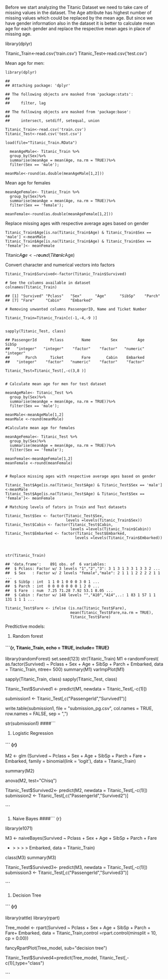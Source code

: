 Before we start analyzing the Titanic Dataset we need to take care of
missing values in the dataset. The Age attribute has highest number of
missing values which could be replaced by the mean age. But since we
have gender information also in the dataset it is better to calculate
mean age for each gender and replace the respective mean ages in place
of missing age.

 library(dplyr)

 Titanic\_Train&lt;-read.csv('train.csv')
 Titanic\_Test&lt;-read.csv('test.csv')

Mean age for men:

    library(dplyr)

    ## 
    ## Attaching package: 'dplyr'

    ## The following objects are masked from 'package:stats':
    ## 
    ##     filter, lag

    ## The following objects are masked from 'package:base':
    ## 
    ##     intersect, setdiff, setequal, union

    Titanic_Train<-read.csv('train.csv')
    Titanic_Test<-read.csv('test.csv')

    load(file="Titanic_Train.RData")

      meanAgeMale<- Titanic_Train %>% 
      group_by(Sex)%>% 
      summarise(meanAge = mean(Age, na.rm = TRUE))%>%
      filter(Sex == 'male');

    meanMale<-round(as.double(meanAgeMale[1,2]))

Mean age for females

    meanAgeFemale<- Titanic_Train %>% 
      group_by(Sex)%>% 
      summarise(meanAge = mean(Age, na.rm = TRUE))%>%
      filter(Sex == 'female');

    meanFemale<-round(as.double(meanAgeFemale[1,2]))

Replace missing ages with respective average ages based on gender

    Titanic_Train$Age[is.na(Titanic_Train$Age) & Titanic_Train$Sex == 'male'] <-meanMale
    Titanic_Train$Age[is.na(Titanic_Train$Age) & Titanic_Train$Sex == 'female']<- meanFemale

Titanic*A**g**e* &lt; −*r**o**u**n**d*(*T**i**t**a**n**i**c*Age)

Convert character and numerical vectors into factors

    Titanic_Train$Survived<-factor(Titanic_Train$Survived)

    # See the columns available in dataset
    colnames(Titanic_Train)

    ## [1] "Survived" "Pclass"   "Sex"      "Age"      "SibSp"    "Parch"   
    ## [7] "Fare"     "Cabin"    "Embarked"

    # Removing unwanted columns PassengerID, Name and Ticket Number

    Titanic_Train=Titanic_Train[c(-1,-4,-9 )]


    sapply(Titanic_Test, class)

    ## PassengerId      Pclass        Name         Sex         Age       SibSp 
    ##   "integer"   "integer"    "factor"    "factor"   "numeric"   "integer" 
    ##       Parch      Ticket        Fare       Cabin    Embarked 
    ##   "integer"    "factor"   "numeric"    "factor"    "factor"

    Titanic_Test=Titanic_Test[,-c(3,8 )]


    # Calculate mean age for men for test dataset

    meanAgeMale<- Titanic_Test %>% 
      group_by(Sex)%>% 
      summarise(meanAge = mean(Age, na.rm = TRUE))%>%
      filter(Sex == 'male');

    meanMale<-meanAgeMale[1,2]
    meanMale <-round(meanMale)

    #Calculate mean age for females

    meanAgeFemale<- Titanic_Test %>% 
      group_by(Sex)%>% 
      summarise(meanAge = mean(Age, na.rm = TRUE))%>%
      filter(Sex == 'female');

    meanFemale<-meanAgeFemale[1,2]
    meanFemale <-round(meanFemale)


    # Replace missing ages with respective average ages based on gender

    Titanic_Test$Age[is.na(Titanic_Test$Age) & Titanic_Test$Sex == 'male'] <-meanMale
    Titanic_Test$Age[is.na(Titanic_Test$Age) & Titanic_Test$Sex == 'female']<- meanFemale

    # Matching levels of fators in Train and Test datasets

    Titanic_Test$Sex <- factor(Titanic_Test$Sex, 
                               levels =levels(Titanic_Train$Sex))
    Titanic_Test$Cabin <- factor(Titanic_Test$Cabin, 
                                 levels =levels(Titanic_Train$Cabin))
    Titanic_Test$Embarked <- factor(Titanic_Test$Embarked, 
                                   levels =levels(Titanic_Train$Embarked))



    str(Titanic_Train)

    ## 'data.frame':    891 obs. of  6 variables:
    ##  $ Pclass: Factor w/ 3 levels "1","2","3": 3 1 3 1 3 3 1 3 3 2 ...
    ##  $ Sex   : Factor w/ 2 levels "female","male": 2 1 1 1 2 2 2 2 1 1 ...
    ##  $ SibSp : int  1 1 0 1 0 0 0 3 0 1 ...
    ##  $ Parch : int  0 0 0 0 0 0 0 1 2 0 ...
    ##  $ Fare  : num  7.25 71.28 7.92 53.1 8.05 ...
    ##  $ Cabin : Factor w/ 148 levels "","A10","A14",..: 1 83 1 57 1 1 131 1 1 1 ...

    Titanic_Test$Fare <- ifelse (is.na(Titanic_Test$Fare),
                                 mean(Titanic_Test$Fare,na.rm = TRUE),
                                 Titanic_Test$Fare)

Predtictive models:

1.  Random forest

#### \`\`\`{r, Titanic\_Train, echo = TRUE, include= TRUE}

library(randomForest) set.seed(123) str(Titanic\_Train) M1
&lt;-randomForest( as.factor(Survived) ~ Pclass + Sex + Age + SibSp +
Parch + Embarked, data = Titanic\_Train, ntree= 500) summary(M1)
varImpPlot(M1)

sapply(Titanic\_Train, class) sapply(Titanic\_Test, class)

Titanic\_Test$Survived1 &lt;- predict(M1, newdata =
Titanic\_Test\[,-c(1)\])

submission1 &lt;- Titanic\_Test\[,c("PassengerId","Survived1")\]

write.table(submission1, file = "submission\_pg.csv", col.names = TRUE,
row.names = FALSE, sep = ",")

str(submission1) \#\#\#\#\`\`\`

1.  Logistic Regression

#### \`\`\` {r}

M2 &lt;- glm (Survived ~ Pclass + Sex + Age + SibSp + Parch + Fare +
Embarked, family = binomial(link = 'logit'), data = Titanic\_Train)

summary(M2)

anova(M2, test="Chisq")

Titanic\_Test$Survived2&lt;- predict(M2, newdata =
Titanic\_Test\[,-c(1)\]) submission2 &lt;-
Titanic\_Test\[,c("PassengerId","Survived2")\]

#### \`\`\`

1.  Naive Bayes \#\#\#\#\`\`\` {r}

library(e1071)

M3 &lt;- naiveBayes(Survived ~ Pclass + Sex + Age + SibSp + Parch + Fare
+ &gt; &gt; &gt; &gt; Embarked, data = Titanic\_Train)

class(M3) summary(M3)

Titanic\_Test$Survived3&lt;- predict(M3, newdata =
Titanic\_Test\[,-c(1)\]) submission3 &lt;-
Titanic\_Test\[,c("PassengerId","Survived3")\]

#### \`\`\`

1.  Decision Tree

#### \`\`\` {r}

library(rattle) library(rpart)

Tree\_model &lt;- rpart(Survived ~ Pclass + Sex + Age + SibSp + Parch +
Fare+ Embarked, data = Titanic\_Train,control =rpart.control(minsplit =
10, cp = 0.00))

fancyRpartPlot(Tree\_model, sub="decision tree")

Titanic\_Test$Survived4=predict(Tree\_model,
Titanic\_Test\[,-c(1)\],type="class")

#### \`\`\`
